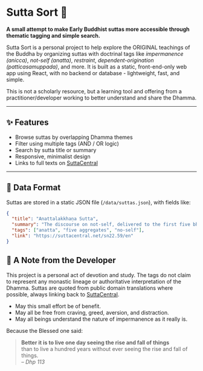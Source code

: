 # Sutta Sort 🪷

**A small attempt to make Early Buddhist suttas more accessible through thematic tagging and simple search.**

Sutta Sort is a personal project to help explore the ORIGINAL teachings of the Buddha by organizing suttas with doctrinal tags like *impermanence (anicca)*, *not-self (anatta)*, *restraint*, *dependent-origination (patticasamuppada)*, and more. It is built as a static, front-end-only web app using React, with no backend or database - lightweight, fast, and simple.

This is not a scholarly resource, but a learning tool and offering from a practitioner/developer working to better understand and share the Dhamma.

---

## ✨ Features

- Browse suttas by overlapping Dhamma themes
- Filter using multiple tags (AND / OR logic)
- Search by sutta title or summary
- Responsive, minimalist design
- Links to full texts on [SuttaCentral](https://suttacentral.net)

---

## 📁 Data Format

Suttas are stored in a static JSON file (`/data/suttas.json`), with fields like:

```json
{
  "title": "Anattalakkhaṇa Sutta",
  "summary": "The discourse on not-self, delivered to the first five bhikkhus.",
  "tags": ["anatta", "five aggregates", "no-self"],
  "link": "https://suttacentral.net/sn22.59/en"
}

```
## 🙏 A Note from the Developer

This project is a personal act of devotion and study. The tags do not claim to represent any monastic lineage or authoritative interpretation of the Dhamma. Suttas are quoted from public domain translations where possible, always linking back to [SuttaCentral](https://suttacentral.net/pitaka/sutta?lang=en).


- May this small effort be of benefit.  
- May all be free from craving, greed, aversion, and distraction.  
- May all beings understand the nature of impermanence as it really is.



Because the Blessed one said:

>**Better it is to live one day seeing the rise and fall of things**  
> than to live a hundred years without ever seeing the rise and fall of things.  
> – *Dhp 113*



